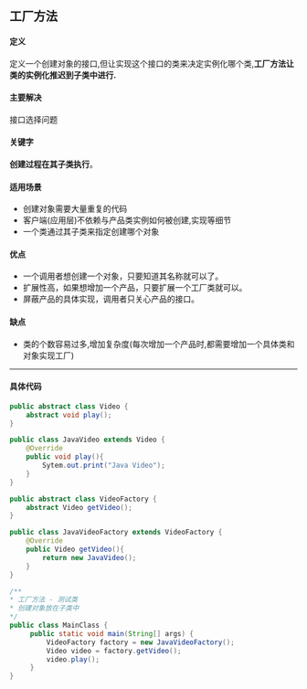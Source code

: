## 工厂方法

#### 定义

定义一个创建对象的接口,但让实现这个接口的类来决定实例化哪个类,**工厂方法让类的实例化推迟到子类中进行.**

#### 主要解决

接口选择问题

#### 关键字

**创建过程在其子类执行**。

#### 适用场景

- 创建对象需要大量重复的代码
- 客户端(应用层)不依赖与产品类实例如何被创建,实现等细节
- 一个类通过其子类来指定创建哪个对象

#### 优点

- 一个调用者想创建一个对象，只要知道其名称就可以了。
- 扩展性高，如果想增加一个产品，只要扩展一个工厂类就可以。
- 屏蔽产品的具体实现，调用者只关心产品的接口。

#### 缺点

- 类的个数容易过多,增加复杂度(每次增加一个产品时,都需要增加一个具体类和对象实现工厂)

---

#### 具体代码

```Java
public abstract class Video {
    abstract void play();
}
```

```Java
public class JavaVideo extends Video {
    @Override
    public void play(){
        Sytem.out.print("Java Video");
    }
}
```

```Java
public abstract class VideoFactory {
    abstract Video getVideo();
}
```

```Java
public class JavaVideoFactory extends VideoFactory {
    @Override
    public Video getVideo(){
        return new JavaVideo();
    }
}
```

```Java
/**
* 工厂方法 - 测试类
* 创建对象放在子类中
*/
public class MainClass {
     public static void main(String[] args) {
         VideoFactory factory = new JavaVideoFactory();
         Video video = factory.getVideo();
         video.play();
     }
}
```

